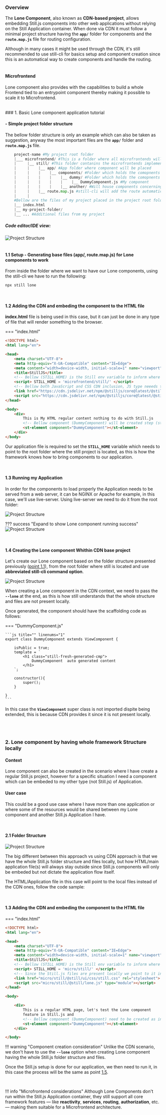 ### Overview
The <b>Lone Component</b>, also known as <b>CDN-based project</b>, allows embedding Still.js components into other web applications without relying on the Still Application container. When done via CDN it must follow a minimal project structure having the <b>`app/`</b> folder for components and the <b>`route.map.js`</b> file for routing configuration.

Although in many cases it might be used through the CDN, it's still recommended to use still-cli for basics setup and component creation since this is an automatical way to create components and handle the routing.
<br><br>
#### Microfrontend
Lone component also provides with the capabilities to build a whole Frontend tied to an entrypoint component thereby making it possible to scale it to Microfrontend.

<br>
<a name="making-component-private"></a>
### 1. Basic Lone component application tutorial

<a name="point.1.1"></a>

#### - Simple project folder structure


The bellow folder structure is only an example which can also be taken as suggestion, anyway the most important files are the <b>`app/`</b> folder and <b>`route.map.js`</b> file.


```python
    project-name #My project root folder
    |___ microfrontend/ #This is a folder where all microfrontends will be placed
    |     |__ still/ #This folder contanins the microfrontends implementations in Still.js
    |     |    |__ app/ #App folder where component will be placed
    |     |    |    |__ components/ #Folder which holds the comopnents
    |     |    |    |    |__ dummy/ #Folder which holds the comopnents
    |     |    |    |    |    |__ DummyComponent.js #My component
    |     |    |    |    |__ another/ #Will house components concerning to the user
    |     |    |__ route.map.js #still-cli will add the route automatically when creating a component
    |     | 
    #Bellow are the files of my project placed in the project root folder
    |__ index.html
    |__ my-project-folder/
    |__ ... #Additional files from my project

```

##### Code editor/IDE view:

![Project Structure](assets/img/lone-folder-print.png)
<br><br>

#### 1.1 Setup - Generating base files (app/, route.map.js) for Lone components to work

From inside the folder where we want to have our Lone components, using the still-cli we have to run the following:

```
npx still lone
```

<br>

#### 1.2 Adding the CDN and embeding the component to the HTML file

<b>index.html</b> file is being used in this case, but it can just be done in any  type of file that will render something to the browser.

=== "index.html"

```html linenums="1" hl_lines="10 12-13 20"
<!DOCTYPE html>
<html lang="en">

<head>
    <meta charset="UTF-8">
    <meta http-equiv="X-UA-Compatible" content="IE=Edge">
    <meta content="width=device-width, initial-scale=1" name="viewport" />
    <title>StillJS</title>
    <!-- Bellow (STILL_HOME) is the Still env variable to inform where to look for components -->
    <script> STILL_HOME = 'microfrontend/still/' </script>
    <!-- Bellow both JavaScript and CSS CDN inclusion, JS type neeeds to module -->
    <link href="https://cdn.jsdelivr.net/npm/@stilljs/core@latest/@still/ui/css/still.css" rel="stylesheet">
    <script src="https://cdn.jsdelivr.net/npm/@stilljs/core@latest/@still/lone.js" type="module"></script>
</head>

<body>
    <div>
        This is My HTML regular content nothing to do with Still.js
        <!-- Bellow component (DummyComponent) will be created step (step 1.4) -->
        <st-element component="DummyComponent"></st-element>
    </div>
</body>
```

Our application file is required to set the <b>`STILL_HOME`</b> variable which needs to point to the root folder where the still project is located, as this is how the framework knows how to bring components to our application.

<br>

<a name="running-lone-cmp"></a>
#### 1.3 Running my Application
In order for the components to load properly the Application needs to be served from a web server, it can be NGINX or Apache for example, in this case, we'll use live-server. Using live-server we need to do it from the root folder:

![Project Structure](assets/img/serving-lone.png)

??? success "Expand to show Lone component running success"
    ![Project Structure](assets/img/lone-run-result.png)




<br>

#### 1.4 Creating the Lone component Whithin CDN base project

Let's create our Lone component based on the folder structure presented previously (<a href="#point.1.1">point 1.1</a>), from the root folder where still is located and use <b>abbreviated still-cli command option</b>.

![Project Structure](assets/img/lone-create-cmp.png)

When creating a Lone component in the CDN context, we need to pass the <b>`--lone`</b> at the end, as this is how still understands that the whole structure and files are not present locally.

Once generated, the component should have the scaffolding code as follows:  

=== "DummyComponent.js"

    ```js title="" linenums="1"
    export class DummyComponent extends ViewComponent {

        isPublic = true;
        template = `
            <h1 class="still-fresh-generated-cmp">
                DummyComponent  auto generated content
            </h1>
        `;

        constructor(){
            super();
        }

    }
    ```
In this case the <b>`ViewComponent`</b> super class is not imported dispite being extended, this is because CDN provides it since it is not present locally.



<br><br>

### 2. Lone component by having whole framework Structure locally

#### Context
Lone component can also be created in the scenario where I have create a regular Still.js project, however for a specific situation I need a component which can be embeded to my other type (not Still.js) of Application.

#### User case
This could be a good use case where I have more than one application or where some of the resources would be shared between my Lone component and another Still.js Application I have.

<br>

#### 2.1 Folder Structure

![Project Structure](assets/img/lone-cmp-local.png)


The big different between this approach vs using CDN approach is that we have the whole Still.js folder structure and files locally, but how HTML/main application file(s) will always stay outside since Still.js components will only be embeded but not dictate the application flow itself.

The HTML/Application file in this case will point to the local files instead of the CDN ones, follow the code sample:

<br>

#### 1.3 Adding the CDN and embeding the component to the HTML file

=== "index.html"

```html linenums="1" hl_lines="10 12-13 22"
<!DOCTYPE html>
<html lang="en">

<head>
    <meta charset="UTF-8">
    <meta http-equiv="X-UA-Compatible" content="IE=Edge">
    <meta content="width=device-width, initial-scale=1" name="viewport" />
    <title>StillJS</title>
    <!-- Bellow (STILL_HOME) is the Still env variable to inform where to look for components -->
    <script> STILL_HOME = 'micro/still/' </script>
    <!-- Since the Still.js files are present locally we point to it instead of the CDN -->
    <link href="micro/still/@still/ui/css/still.css" rel="stylesheet">
    <script src="micro/still/@still/lone.js" type="module"></script>
</head>

<body>

    <div>
        This is a regular HTML page, let's test the Lone component
        feature in Still.js and
        <!-- Bellow component (DummyComponent) need to be created as in the point (1.2) -->
        <st-element component="DummyComponent"></st-element>
    </div>

</body>
```

!!! warning "Component creation consideration"
    Unlike the CDN scenario, we don't have to use the <b>`--lone`</b> option when creating Lone component having the whole Still.js folder structure and files.

Once the Still.js setup is done for our application, we then need to run it, in this case the process will be the same as point <a href="#running-lone-cmp">1.5</a>.

<br>

!!! info "Microfrontend considerations"
    Although Lone Components don't run within the Still.js Application container, they still support all core framework features — like <b>reactivity</b>, <b>services</b>, <b>routing</b>, <b>authorization</b>, etc. — making them suitable for a Microfrontend architecture.